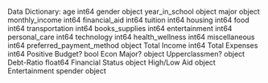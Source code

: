 Data Dictionary:
age                           int64
gender                       object
year_in_school               object
major                        object
monthly_income                int64
financial_aid                 int64
tuition                       int64
housing                       int64
food                          int64
transportation                int64
books_supplies                int64
entertainment                 int64
personal_care                 int64
technology                    int64
health_wellness               int64
miscellaneous                 int64
preferred_payment_method     object
Total Income                  int64
Total Expenses                int64
Positive Budget?               bool
Econ Major?                  object
Upperclassmen?               object
Debt-Ratio                  float64
Financial Status             object
High/Low Aid                 object
Entertainment spender        object

